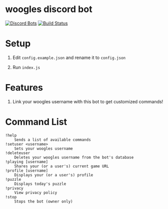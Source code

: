 # woogles discord bot
[![Discord Bots](https://discordbots.org/api/widget/status/842330057841049600.svg)](https://discordbots.org/bot/842330057841049600)
[![Build Status](https://github.com/ddugovic/lishogi-discord/workflows/Node.js%20CI/badge.svg)](https://github.com/ddugovic/lishogi-discord/actions?query=workflow%3A%22Node.js+CI%22)

# Setup

1. Edit `config.example.json` and rename it to `config.json`

2. Run `index.js`

# Features

1. Link your woogles username with this bot to get customized commands!

# Command List
```
!help
    Sends a list of available commands
!setuser <username>
    Sets your woogles username
!deleteuser
    Deletes your woogles username from the bot's database
!playing [username]
    Shares your (or a user's) current game URL
!profile [username]
    Displays your (or a user's) profile
!puzzle
    Displays today's puzzle
!privacy
    View privacy policy
!stop
    Stops the bot (owner only)
```
